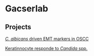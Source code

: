 # Gacserlab

## Projects
<a href="/Projects/OSCC_markers/README.md">*C. albicans* driven EMT markers in OSCC</a> 

<a href="/Projects/OSCC_markers/README.md">Keratinnocyte responde to *Candida* spp.</a> 
